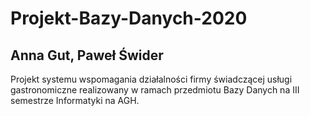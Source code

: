 # Projekt-Bazy-Danych-2020
## Anna Gut, Paweł Świder
Projekt systemu wspomagania działalności firmy świadczącej usługi gastronomiczne realizowany w ramach przedmiotu Bazy Danych na III semestrze Informatyki na AGH.

